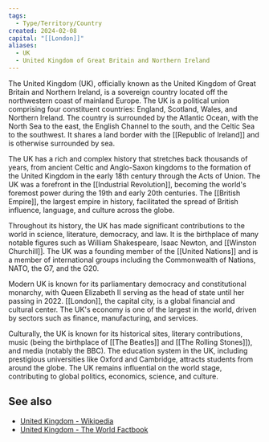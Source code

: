 ```yaml
---
tags:
  - Type/Territory/Country
created: 2024-02-08
capital: "[[London]]"
aliases:
  - UK
  - United Kingdom of Great Britain and Northern Ireland
---
```

The United Kingdom (UK), officially known as the United Kingdom of Great Britain and Northern Ireland, is a sovereign country located off the northwestern coast of mainland Europe. The UK is a political union comprising four constituent countries: England, Scotland, Wales, and Northern Ireland. The country is surrounded by the Atlantic Ocean, with the North Sea to the east, the English Channel to the south, and the Celtic Sea to the southwest. It shares a land border with the [[Republic of Ireland]] and is otherwise surrounded by sea.

The UK has a rich and complex history that stretches back thousands of years, from ancient Celtic and Anglo-Saxon kingdoms to the formation of the United Kingdom in the early 18th century through the Acts of Union. The UK was a forefront in the [[Industrial Revolution]], becoming the world's foremost power during the 19th and early 20th centuries. The [[British Empire]], the largest empire in history, facilitated the spread of British influence, language, and culture across the globe.

Throughout its history, the UK has made significant contributions to the world in science, literature, democracy, and law. It is the birthplace of many notable figures such as William Shakespeare, Isaac Newton, and [[Winston Churchill]]. The UK was a founding member of the [[United Nations]] and is a member of international groups including the Commonwealth of Nations, NATO, the G7, and the G20.

Modern UK is known for its parliamentary democracy and constitutional monarchy, with Queen Elizabeth II serving as the head of state until her passing in 2022. [[London]], the capital city, is a global financial and cultural center. The UK's economy is one of the largest in the world, driven by sectors such as finance, manufacturing, and services.

Culturally, the UK is known for its historical sites, literary contributions, music (being the birthplace of [[The Beatles]] and [[The Rolling Stones]]), and media (notably the BBC). The education system in the UK, including prestigious universities like Oxford and Cambridge, attracts students from around the globe. The UK remains influential on the world stage, contributing to global politics, economics, science, and culture.
## See also
- [United Kingdom - Wikipedia](https://en.wikipedia.org/wiki/United_Kingdom)
- [United Kingdom - The World Factbook](https://www.cia.gov/the-world-factbook/countries/united-kingdom/)
